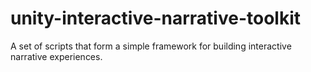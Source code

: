 # unity-interactive-narrative-toolkit
A set of scripts that form a simple framework for building interactive narrative experiences.
